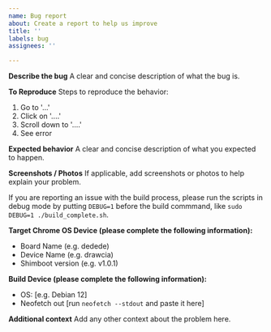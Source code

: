 ```yaml
---
name: Bug report
about: Create a report to help us improve
title: ''
labels: bug
assignees: ''

---
```


<!--
Before making a bug report please check that:
- The USB drive/SD card you are using isn't faulty
  - Dirt cheap USB 2.0 drives or fake high capacity ones will not work
  - Generally if your drive is unbranded it is slow and of poor quality
- The disk image you are using is not corrupted
- You have *some* knowledge on how to use Linux
-->

**Describe the bug**
A clear and concise description of what the bug is.

**To Reproduce**
Steps to reproduce the behavior:
1. Go to '...'
2. Click on '....'
3. Scroll down to '....'
4. See error

**Expected behavior**
A clear and concise description of what you expected to happen.

**Screenshots / Photos**
If applicable, add screenshots or photos to help explain your problem.

If you are reporting an issue with the build process, please run the scripts in debug mode by putting `DEBUG=1` before the build commmand, like `sudo DEBUG=1 ./build_complete.sh`.

**Target Chrome OS Device (please complete the following information):**
 - Board Name (e.g. dedede)
 - Device Name (e.g. drawcia) <!-- this page has a list of them: https://chromiumdash.appspot.com/serving-builds -->
 - Shimboot version (e.g. v1.0.1) 

<!-- If you are using a prebuilt image please make note of that and delete this section. -->
<!-- This section is for the device you build shimboot on, not your chromebook. -->
**Build Device (please complete the following information):**
 - OS: [e.g. Debian 12]
 - Neofetch out [run `neofetch --stdout` and paste it here]

**Additional context**
Add any other context about the problem here.
